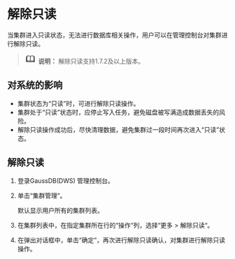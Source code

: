 # 解除只读<a name="dws_01_0035"></a>

当集群进入只读状态，无法进行数据库相关操作，用户可以在管理控制台对集群进行解除只读。

>![](public_sys-resources/icon-note.gif) **说明：** 
>解除只读支持1.7.2及以上版本。

## 对系统的影响<a name="section1614565113217"></a>

-   集群状态为“只读”时，可进行解除只读操作。
-   集群处于“只读”状态时，应停止写入任务，避免磁盘被写满造成数据丢失的风险。
-   解除只读操作成功后，尽快清理数据，避免集群过一段时间再次进入“只读”状态。

## 解除只读<a name="section9511922183219"></a>

1.  登录GaussDB\(DWS\) 管理控制台。
2.  单击“集群管理“。

    默认显示用户所有的集群列表。

3.  在集群列表中，在指定集群所在行的“操作“列，选择“更多  \>  解除只读“。
4.  在弹出对话框中，单击“确定”，再次进行解除只读确认，对集群进行解除只读操作。


